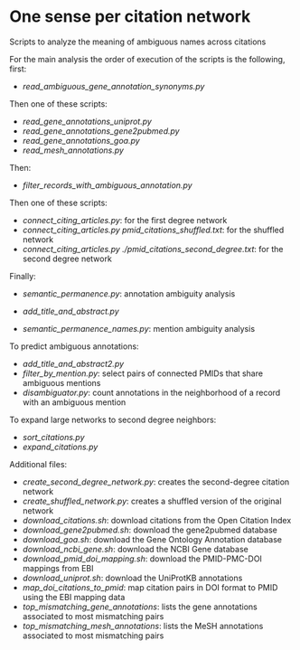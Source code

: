 # One sense per citation network

Scripts to analyze the meaning of ambiguous names across citations

For the main analysis the order of execution of the scripts is the following, first:

* *read_ambiguous_gene_annotation_synonyms.py*

Then one of these scripts:

* *read_gene_annotations_uniprot.py*
* *read_gene_annotations_gene2pubmed.py*
* *read_gene_annotations_goa.py*
* *read_mesh_annotations.py*

Then:

* *filter_records_with_ambiguous_annotation.py*

Then one of these scripts:

* *connect_citing_articles.py*: for the first degree network
* *connect_citing_articles.py pmid_citations_shuffled.txt*: for the shuffled network
* *connect_citing_articles.py ./pmid_citations_second_degree.txt*: for the second degree network

Finally:

* *semantic_permanence.py*: annotation ambiguity analysis

* *add_title_and_abstract.py*

* *semantic_permanence_names.py*: mention ambiguity analysis

To predict ambiguous annotations:

* *add_title_and_abstract2.py*
* *filter_by_mention.py*: select pairs of connected PMIDs that share ambiguous mentions
* *disambiguator.py*: count annotations in the neighborhood of a record with an ambiguous mention

To expand large networks to second degree neighbors:

* *sort_citations.py*
* *expand_citations.py*

Additional files:

* *create_second_degree_network.py*: creates the second-degree citation network
* *create_shuffled_network.py*: creates a shuffled version of the original network
* *download_citations.sh*: download citations from the Open Citation Index
* *download_gene2pubmed.sh*: download the gene2pubmed database
* *download_goa.sh*: download the Gene Ontology Annotation database
* *download_ncbi_gene.sh*: download the NCBI Gene database
* *download_pmid_doi_mapping.sh*: download the PMID-PMC-DOI mappings from EBI
* *download_uniprot.sh*: download the UniProtKB annotations
* *map_doi_citations_to_pmid*: map citation pairs in DOI format to PMID using the EBI mapping data
* *top_mismatching_gene_annotations*: lists the gene annotations associated to most mismatching pairs
* *top_mismatching_mesh_annotations*: lists the MeSH annotations associated to most mismatching pairs
